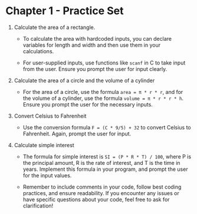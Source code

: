 # Chapter 1 - Practice Set

1. Calculate the area of a rectangle.

    - To calculate the area with hardcoded inputs, you can declare variables for length and width and then use them in
      your calculations.

    - For user-supplied inputs, use functions like `scanf` in C to take input from the user. Ensure you prompt the user
      for input clearly.

2. Calculate the area of a circle and the volume of a cylinder

    - For the area of a circle, use the formula `area = π * r * r`, and for the volume of a cylinder, use the
      formula `volume = π * r * r * h`. Ensure you prompt the user for the necessary inputs.

3. Convert Celsius to Fahrenheit

    - Use the conversion formula `F = (C * 9/5) + 32` to convert Celsius to Fahrenheit. Again, prompt the user for
      input.

4. Calculate simple interest

    - The formula for simple interest is `SI = (P * R * T) / 100`, where P is the principal amount, R is the rate of
      interest,
      and T is the time in years. Implement this formula in your program, and prompt the user for the input values.

    - Remember to include comments in your code, follow best coding practices, and ensure readability. If you encounter
      any
      issues or have specific questions about your code, feel free to ask for clarification!
